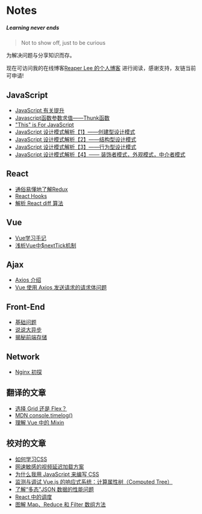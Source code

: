 # Notes

##### Learning never ends

> Not to show off, just to be curious

为解决问题与分享知识而存。

 现在可访问我的在线博客[Reaper Lee 的个人博客](http://reaperlee.cn/) 进行阅读，感谢支持，友链当前可申请!

## JavaScript

- [JavaScript 有关提升](https://github.com/Reaper622/Notes/blob/master/JavaScript/JavaScript%20%E6%9C%89%E5%85%B3%E6%8F%90%E5%8D%87.md)
- [Javascript函数参数求值——Thunk函数](https://github.com/Reaper622/Notes/blob/master/JavaScript/Javascript%E5%87%BD%E6%95%B0%E5%8F%82%E6%95%B0%E6%B1%82%E5%80%BC%E2%80%94%E2%80%94Thunk%E5%87%BD%E6%95%B0.md)
- ["This" is For JavaScript](https://github.com/Reaper622/Notes/blob/master/JavaScript/This%20is%20For%20JavaScript.md)
- [JavaScript 设计模式解析【1】——创建型设计模式](https://github.com/Reaper622/Notes-Blogs/blob/master/JavaScript/JavaScript%20%E8%AE%BE%E8%AE%A1%E6%A8%A1%E5%BC%8F%E8%A7%A3%E6%9E%90%E3%80%901%E3%80%91%E2%80%94%E2%80%94%E5%88%9B%E5%BB%BA%E5%9E%8B%E8%AE%BE%E8%AE%A1%E6%A8%A1%E5%BC%8F.md)
- [JavaScript 设计模式解析【2】——结构型设计模式](https://github.com/Reaper622/Notes-Blogs/blob/master/JavaScript/JavaScript%20%E8%AE%BE%E8%AE%A1%E6%A8%A1%E5%BC%8F%E8%A7%A3%E6%9E%90%E3%80%902%E3%80%91%E2%80%94%E2%80%94%E7%BB%93%E6%9E%84%E5%9E%8B%E8%AE%BE%E8%AE%A1%E6%A8%A1%E5%BC%8F.md)
- [JavaScript 设计模式解析【3】——行为型设计模式](https://github.com/Reaper622/Notes-Blogs/blob/master/JavaScript/JavaScript%20%E8%AE%BE%E8%AE%A1%E6%A8%A1%E5%BC%8F%E8%A7%A3%E6%9E%90%E3%80%903%E3%80%91%E2%80%94%E2%80%94%E8%A1%8C%E4%B8%BA%E5%9E%8B%E8%AE%BE%E8%AE%A1%E6%A8%A1%E5%BC%8F.md)
- [JavaScript 设计模式解析【4】—— 装饰者模式，外观模式，中介者模式](https://github.com/Reaper622/Notes-Blogs/blob/master/JavaScript/JavaScript%20%E8%AE%BE%E8%AE%A1%E6%A8%A1%E5%BC%8F%E8%A7%A3%E6%9E%90%E3%80%904%E3%80%91%E2%80%94%E2%80%94%20%E8%A3%85%E9%A5%B0%E8%80%85%E6%A8%A1%E5%BC%8F%EF%BC%8C%E5%A4%96%E8%A7%82%E6%A8%A1%E5%BC%8F%EF%BC%8C%E4%B8%AD%E4%BB%8B%E8%80%85%E6%A8%A1%E5%BC%8F.md)

## React

- [通俗易懂地了解Redux](https://github.com/Reaper622/Notes/blob/master/React/%E9%80%9A%E4%BF%97%E6%98%93%E6%87%82%E7%9A%84%E4%BA%86%E8%A7%A3Redux.md)
- [React Hooks](https://github.com/Reaper622/Notes-Blogs/blob/master/React/React%20Hooks.md)
- [解析 React diff 算法](https://github.com/Reaper622/Notes-Blogs/blob/master/React/%E8%A7%A3%E6%9E%90React%20Diff%20%E7%AE%97%E6%B3%95.md)

## Vue

- [Vue学习手记](https://github.com/Reaper622/Notes/blob/master/Vue/Vue%E6%89%8B%E8%AE%B0.md)
- [浅析Vue中$nextTick机制](https://github.com/Reaper622/Notes/blob/master/Vue/%E6%B5%85%E6%9E%90Vue%20%E4%B8%AD%20%24nextTick%20%E6%9C%BA%E5%88%B6.md)

## Ajax

- [Axios 介绍](https://github.com/Reaper622/Notes/blob/master/Ajax/Axios.md)
- [Vue 使用 Axios 发送请求的请求体问题](https://github.com/Reaper622/Notes/blob/master/Ajax/Vue%20%E4%BD%BF%E7%94%A8%20Axios%20%E5%8F%91%E9%80%81%E8%AF%B7%E6%B1%82%E7%9A%84%E8%AF%B7%E6%B1%82%E4%BD%93%E9%97%AE%E9%A2%98.md)

## Front-End

- [基础问题](https://github.com/Reaper622/Notes/blob/master/Front-end/%E5%89%8D%E7%AB%AF%E5%9F%BA%E7%A1%80%E9%97%AE%E9%A2%98.md)
- [说说大异步](https://github.com/Reaper622/Notes/blob/master/Front-end/%E8%AF%B4%E8%AF%B4%E5%A4%A7%E5%BC%82%E6%AD%A5.md)
- [揭秘前端存储](https://github.com/Reaper622/Notes-Blogs/blob/master/Front-end/%E6%8F%AD%E7%A7%98%E5%89%8D%E7%AB%AF%E5%AD%98%E5%82%A8.md)

## Network

- [Nginx 初探](https://github.com/Reaper622/Notes-Blogs/blob/master/Network/Nginx%20初探.md)

## 翻译的文章

- [选择 Grid 还是 Flex？](https://juejin.im/post/5c7ce781e51d4514913c5bc4)
- [MDN console.timelog()](https://developer.mozilla.org/zh-CN/docs/Web/API/Console/timeLog)
- [理解 Vue 中的 Mixin](https://github.com/Reaper622/Notes-Blogs/blob/master/Vue/%E7%90%86%E8%A7%A3Vue.js%E4%B8%AD%E7%9A%84mixinsmd.md)

## 校对的文章

- [如何学习CSS](https://juejin.im/post/5c74daaaf265da2d9d1cb774)
- [网速敏感的视频延迟加载方案](https://juejin.im/post/5c7b84356fb9a049ab0e5630)
- [为什么我用 JavaScript 来编写 CSS](https://juejin.im/post/5c8878b7f265da2deb6ae6f2)
- [监测与调试 Vue.js 的响应式系统：计算属性树（Computed Tree）](https://juejin.im/post/5c9ca62e5188251d80672b0d)
- [了解“多态”JSON 数据的性能问题](https://juejin.im/post/5c9982d16fb9a071061f09ce)
- [React 中的调度](https://juejin.im/post/5ca347306fb9a05e4c0e69e5)
- [图解 Map、Reduce 和 Filter 数组方法](https://juejin.im/post/5caf030d6fb9a068736d2d7c)